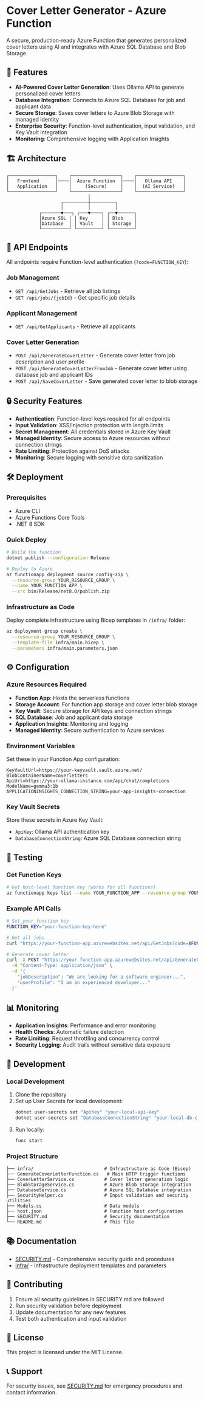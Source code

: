 # Cover Letter Generator - Azure Function

A secure, production-ready Azure Function that generates personalized cover letters using AI and integrates with Azure SQL Database and Blob Storage.

## 🚀 Features

- **AI-Powered Cover Letter Generation**: Uses Ollama API to generate personalized cover letters
- **Database Integration**: Connects to Azure SQL Database for job and applicant data
- **Secure Storage**: Saves cover letters to Azure Blob Storage with managed identity
- **Enterprise Security**: Function-level authentication, input validation, and Key Vault integration
- **Monitoring**: Comprehensive logging with Application Insights

## 🏗️ Architecture

```
┌─────────────────┐    ┌──────────────────┐    ┌─────────────────┐
│   Frontend      │────│  Azure Function  │────│   Ollama API    │
│   Application   │    │     (Secure)     │    │  (AI Service)   │
└─────────────────┘    └──────────────────┘    └─────────────────┘
                              │
                    ┌─────────┼─────────┐
                    │         │         │
            ┌───────▼───┐ ┌───▼────┐ ┌──▼──────┐
            │Azure SQL │ │ Key     │ │ Blob    │
            │Database  │ │ Vault   │ │ Storage │
            └──────────┘ └─────────┘ └─────────┘
```

## 📡 API Endpoints

All endpoints require Function-level authentication (`?code=FUNCTION_KEY`):

### Job Management
- `GET /api/GetJobs` - Retrieve all job listings
- `GET /api/jobs/{jobId}` - Get specific job details

### Applicant Management  
- `GET /api/GetApplicants` - Retrieve all applicants

### Cover Letter Generation
- `POST /api/GenerateCoverLetter` - Generate cover letter from job description and user profile
- `POST /api/GenerateCoverLetterFromJob` - Generate cover letter using database job and applicant IDs
- `POST /api/SaveCoverLetter` - Save generated cover letter to blob storage

## 🔒 Security Features

- **Authentication**: Function-level keys required for all endpoints
- **Input Validation**: XSS/injection protection with length limits
- **Secret Management**: All credentials stored in Azure Key Vault
- **Managed Identity**: Secure access to Azure resources without connection strings
- **Rate Limiting**: Protection against DoS attacks
- **Monitoring**: Secure logging with sensitive data sanitization

## 🛠️ Deployment

### Prerequisites
- Azure CLI
- Azure Functions Core Tools
- .NET 8 SDK

### Quick Deploy
```bash
# Build the function
dotnet publish --configuration Release

# Deploy to Azure
az functionapp deployment source config-zip \
  --resource-group YOUR_RESOURCE_GROUP \
  --name YOUR_FUNCTION_APP \
  --src bin/Release/net8.0/publish.zip
```

### Infrastructure as Code
Deploy complete infrastructure using Bicep templates in `/infra/` folder:

```bash
az deployment group create \
  --resource-group YOUR_RESOURCE_GROUP \
  --template-file infra/main.bicep \
  --parameters infra/main.parameters.json
```

## ⚙️ Configuration

### Azure Resources Required
- **Function App**: Hosts the serverless functions
- **Storage Account**: For function app storage and cover letter blob storage
- **Key Vault**: Secure storage for API keys and connection strings
- **SQL Database**: Job and applicant data storage
- **Application Insights**: Monitoring and logging
- **Managed Identity**: Secure authentication to Azure services

### Environment Variables
Set these in your Function App configuration:
```
KeyVaultUrl=https://your-keyvault.vault.azure.net/
BlobContainerName=coverletters
ApiUrl=https://your-ollama-instance.com/api/chat/completions
ModelName=gemma3:1b
APPLICATIONINSIGHTS_CONNECTION_STRING=your-app-insights-connection
```

### Key Vault Secrets
Store these secrets in Azure Key Vault:
- `ApiKey`: Ollama API authentication key
- `DatabaseConnectionString`: Azure SQL Database connection string

## 🧪 Testing

### Get Function Keys
```bash
# Get host-level function key (works for all functions)
az functionapp keys list --name YOUR_FUNCTION_APP --resource-group YOUR_RESOURCE_GROUP
```

### Example API Calls
```bash
# Set your function key
FUNCTION_KEY="your-function-key-here"

# Get all jobs
curl "https://your-function-app.azurewebsites.net/api/GetJobs?code=$FUNCTION_KEY"

# Generate cover letter
curl -X POST "https://your-function-app.azurewebsites.net/api/GenerateCoverLetter?code=$FUNCTION_KEY" \
  -H "Content-Type: application/json" \
  -d '{
    "jobDescription": "We are looking for a software engineer...",
    "userProfile": "I am an experienced developer..."
  }'
```

## 📊 Monitoring

- **Application Insights**: Performance and error monitoring
- **Health Checks**: Automatic failure detection
- **Rate Limiting**: Request throttling and concurrency control
- **Security Logging**: Audit trails without sensitive data exposure

## 🔧 Development

### Local Development
1. Clone the repository
2. Set up User Secrets for local development:
   ```bash
   dotnet user-secrets set "ApiKey" "your-local-api-key"
   dotnet user-secrets set "DatabaseConnectionString" "your-local-db-connection"
   ```
3. Run locally:
   ```bash
   func start
   ```

### Project Structure
```
├── infra/                          # Infrastructure as Code (Bicep)
├── GenerateCoverLetterFunction.cs   # Main HTTP trigger functions
├── CoverLetterService.cs           # Cover letter generation logic
├── BlobStorageService.cs           # Azure Blob Storage integration
├── DatabaseService.cs              # Azure SQL Database integration
├── SecurityHelper.cs               # Input validation and security utilities
├── Models.cs                       # Data models
├── host.json                       # Function host configuration
├── SECURITY.md                     # Security documentation
└── README.md                       # This file
```

## 📚 Documentation

- [SECURITY.md](SECURITY.md) - Comprehensive security guide and procedures
- [infra/](infra/) - Infrastructure deployment templates and parameters

## 🤝 Contributing

1. Ensure all security guidelines in SECURITY.md are followed
2. Run security validation before deployment
3. Update documentation for any new features
4. Test both authentication and input validation

## 📄 License

This project is licensed under the MIT License.

## 📞 Support

For security issues, see [SECURITY.md](SECURITY.md) for emergency procedures and contact information.
